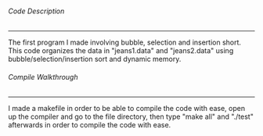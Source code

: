 ###### Code Description
*****************
The first program I made involving bubble, selection and insertion short. This code organizes the data in "jeans1.data" and "jeans2.data" using bubble/selection/insertion sort and dynamic memory.


###### Compile Walkthrough
****************
I made a makefile in order to be able to compile the code with ease, open up the compiler and go to the file directory, then type "make all" and "./test" afterwards in order to compile the code with ease.


